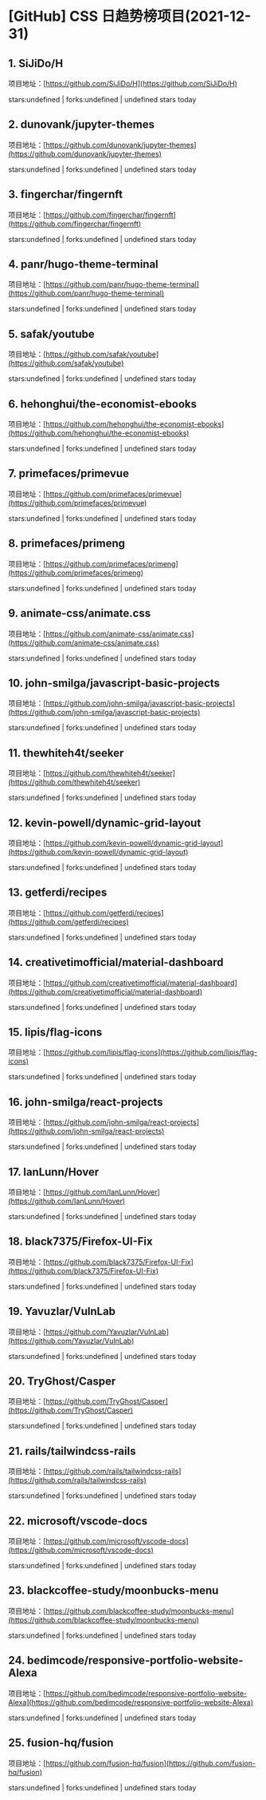 # [GitHub] CSS 日趋势榜项目(2021-12-31)

## 1. SiJiDo/H 

项目地址：[https://github.com/SiJiDo/H](https://github.com/SiJiDo/H)

stars:undefined | forks:undefined | undefined stars today 



## 2. dunovank/jupyter-themes 

项目地址：[https://github.com/dunovank/jupyter-themes](https://github.com/dunovank/jupyter-themes)

stars:undefined | forks:undefined | undefined stars today 



## 3. fingerchar/fingernft 

项目地址：[https://github.com/fingerchar/fingernft](https://github.com/fingerchar/fingernft)

stars:undefined | forks:undefined | undefined stars today 



## 4. panr/hugo-theme-terminal 

项目地址：[https://github.com/panr/hugo-theme-terminal](https://github.com/panr/hugo-theme-terminal)

stars:undefined | forks:undefined | undefined stars today 



## 5. safak/youtube 

项目地址：[https://github.com/safak/youtube](https://github.com/safak/youtube)

stars:undefined | forks:undefined | undefined stars today 



## 6. hehonghui/the-economist-ebooks 

项目地址：[https://github.com/hehonghui/the-economist-ebooks](https://github.com/hehonghui/the-economist-ebooks)

stars:undefined | forks:undefined | undefined stars today 



## 7. primefaces/primevue 

项目地址：[https://github.com/primefaces/primevue](https://github.com/primefaces/primevue)

stars:undefined | forks:undefined | undefined stars today 



## 8. primefaces/primeng 

项目地址：[https://github.com/primefaces/primeng](https://github.com/primefaces/primeng)

stars:undefined | forks:undefined | undefined stars today 



## 9. animate-css/animate.css 

项目地址：[https://github.com/animate-css/animate.css](https://github.com/animate-css/animate.css)

stars:undefined | forks:undefined | undefined stars today 



## 10. john-smilga/javascript-basic-projects 

项目地址：[https://github.com/john-smilga/javascript-basic-projects](https://github.com/john-smilga/javascript-basic-projects)

stars:undefined | forks:undefined | undefined stars today 



## 11. thewhiteh4t/seeker 

项目地址：[https://github.com/thewhiteh4t/seeker](https://github.com/thewhiteh4t/seeker)

stars:undefined | forks:undefined | undefined stars today 



## 12. kevin-powell/dynamic-grid-layout 

项目地址：[https://github.com/kevin-powell/dynamic-grid-layout](https://github.com/kevin-powell/dynamic-grid-layout)

stars:undefined | forks:undefined | undefined stars today 



## 13. getferdi/recipes 

项目地址：[https://github.com/getferdi/recipes](https://github.com/getferdi/recipes)

stars:undefined | forks:undefined | undefined stars today 



## 14. creativetimofficial/material-dashboard 

项目地址：[https://github.com/creativetimofficial/material-dashboard](https://github.com/creativetimofficial/material-dashboard)

stars:undefined | forks:undefined | undefined stars today 



## 15. lipis/flag-icons 

项目地址：[https://github.com/lipis/flag-icons](https://github.com/lipis/flag-icons)

stars:undefined | forks:undefined | undefined stars today 



## 16. john-smilga/react-projects 

项目地址：[https://github.com/john-smilga/react-projects](https://github.com/john-smilga/react-projects)

stars:undefined | forks:undefined | undefined stars today 



## 17. IanLunn/Hover 

项目地址：[https://github.com/IanLunn/Hover](https://github.com/IanLunn/Hover)

stars:undefined | forks:undefined | undefined stars today 



## 18. black7375/Firefox-UI-Fix 

项目地址：[https://github.com/black7375/Firefox-UI-Fix](https://github.com/black7375/Firefox-UI-Fix)

stars:undefined | forks:undefined | undefined stars today 



## 19. Yavuzlar/VulnLab 

项目地址：[https://github.com/Yavuzlar/VulnLab](https://github.com/Yavuzlar/VulnLab)

stars:undefined | forks:undefined | undefined stars today 



## 20. TryGhost/Casper 

项目地址：[https://github.com/TryGhost/Casper](https://github.com/TryGhost/Casper)

stars:undefined | forks:undefined | undefined stars today 



## 21. rails/tailwindcss-rails 

项目地址：[https://github.com/rails/tailwindcss-rails](https://github.com/rails/tailwindcss-rails)

stars:undefined | forks:undefined | undefined stars today 



## 22. microsoft/vscode-docs 

项目地址：[https://github.com/microsoft/vscode-docs](https://github.com/microsoft/vscode-docs)

stars:undefined | forks:undefined | undefined stars today 



## 23. blackcoffee-study/moonbucks-menu 

项目地址：[https://github.com/blackcoffee-study/moonbucks-menu](https://github.com/blackcoffee-study/moonbucks-menu)

stars:undefined | forks:undefined | undefined stars today 



## 24. bedimcode/responsive-portfolio-website-Alexa 

项目地址：[https://github.com/bedimcode/responsive-portfolio-website-Alexa](https://github.com/bedimcode/responsive-portfolio-website-Alexa)

stars:undefined | forks:undefined | undefined stars today 



## 25. fusion-hq/fusion 

项目地址：[https://github.com/fusion-hq/fusion](https://github.com/fusion-hq/fusion)

stars:undefined | forks:undefined | undefined stars today 



